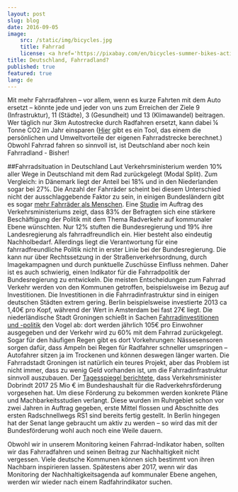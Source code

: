 ```yaml
---
layout: post
slug: blog
date: 2016-09-05
image: 
    src: /static/img/bicycles.jpg
    title: Fahrrad
    license: <a href='https://pixabay.com/en/bicycles-summer-bikes-activity-405779/'>CCO</a>
title: Deutschland, Fahrradland?
published: true
featured: true
lang: de
---
```


Mit mehr Fahrradfahren – vor allem, wenn es kurze Fahrten mit dem Auto ersetzt – könnte jede und jeder von uns zum Erreichen der Ziele 9 (Infrastruktur), 11 (Städte), 3 (Gesundheit) und 13 (Klimawandel) beitragen. Wer täglich nur 3km Autostrecke durch Radfahren ersetzt,  kann dabei ¼ Tonne CO2 im Jahr einsparen ([Hier](http://www.klingelts-bw.de/co2-sparen/) gibt es ein Tool, das einem die persönlichen und Umweltvorteile der eigenen Fahrradstrecke berechnet.) Obwohl Fahrrad fahren so sinnvoll ist, ist Deutschland aber noch kein Fahrradland - Bisher!

##Fahrradsituation in Deutschland
Laut Verkehrsministerium werden 10% aller Wege in Deutschland mit dem Rad zurückgelegt (Modal Split). Zum Vergleich: in Dänemark liegt der Anteil bei 18% und in den Niederlanden sogar bei 27%. Die Anzahl der Fahrräder scheint bei diesem Unterschied nicht der ausschlaggebende Faktor zu sein, in einigen Bundesländern gibt es sogar [mehr Fahrräder als Menschen](http://www.ziv-zweirad.de/fileadmin/redakteure/Downloads/PDFs/radverkehr-in-zahlen.pdf). Eine [Studie](http://www.bmvi.de/SharedDocs/DE/Anlage/VerkehrUndMobilitaet/Fahrrad/fahrrad-monitor-deutschland-2015.pdf?__blob=publicationFile) im Auftrag des Verkehrsministeriums zeigt, dass 83% der Befragten sich eine stärkere Beschäftigung der Politik mit dem Thema Radverkehr auf kommunaler Ebene wünschten. Nur 12% stuften die Bundesregierung und 19% ihre Landesregierung als fahrradfreundlich ein. Hier besteht also eindeutig Nachholbedarf. Allerdings liegt die Verantwortung für eine fahrradfreundliche Politik nicht in erster Linie bei der Bundesregierung. Die kann nur über Rechtssetzung in der Straßenverkehrsordnung, durch Imagekampagnen und durch punktuelle Zuschüsse Einfluss nehmen. Daher ist es auch schwierig, einen Indikator für die Fahrradpolitik der Bundesregierung zu entwickeln. Die meisten Entscheidungen zum Fahrrad Verkehr werden von den Kommunen getroffen, beispielsweise im Bezug auf Investitionen. Die Investitionen in die Fahrradinfrastruktur sind in einigen deutschen Städten extrem gering. Berlin beispielsweise investierte 2013 ca 1,40€ pro Kopf, während der Wert in Amsterdam bei fast 27€ liegt. Die niederländische Stadt Groningen schießt in Sachen [Fahrradinvestitionen  und -politik](http://www.zeit.de/mobilitaet/2016-05/fahrrad-verkehr-groningen-wandel-infrastruktur-investition) den Vogel ab: dort werden jährlich 105€ pro Einwohner ausgegeben und der Verkehr wird zu 60% mit dem Fahrrad zurückgelegt. Sogar für den häufigen Regen gibt es dort Vorkehrungen: Nässesensoren sorgen dafür, dass Ampeln bei Regen für Radfahrer schneller umspringen – Autofahrer sitzen ja im Trockenen und können deswegen länger warten. 
Die Fahrradstadt Groningen ist natürlich ein teures Projekt, aber das Problem ist nicht immer, dass zu wenig Geld vorhanden ist, um die Fahrradinfrastruktur sinnvoll auszubauen. Der [Tagesspiegel berichtete](http://www.tagesspiegel.de/berlin/radverkehrsfoerderung-vom-bundesminister-der-ruhrpott-radelt-berlin-guckt-zu/13977396.html), dass Verkehrsminister Dobrindt 2017 25 Mio € im Bundeshaushalt für die Radverkehrsförderung vorgesehen hat. Um diese Förderung zu bekommen werden konkrete Pläne und Machbarkeitsstudien verlangt. Diese wurden im Ruhrgebiet schon vor zwei Jahren in Auftrag gegeben, erste Mittel flossen und Abschnitte des ersten Radschnellwegs RS1 sind bereits fertig gestellt. In Berlin hingegen hat der Senat lange gebraucht um aktiv zu werden – so wird das mit der Bundesförderung wohl auch noch eine Weile dauern. 

Obwohl wir in unserem Monitoring keinen Fahrrad-Indikator haben, sollten wir das Fahrradfahren und seinen Beitrag zur Nachhaltigkeit nicht vergessen. Viele deutsche Kommunen können sich bestimmt von ihren Nachbarn inspirieren lassen.  Spätestens aber 2017, wenn wir das Monitoring der Nachhaltigkeitsagenda auf kommunaler Ebene angehen, werden wir wieder nach einem Radfahrindikator suchen.
